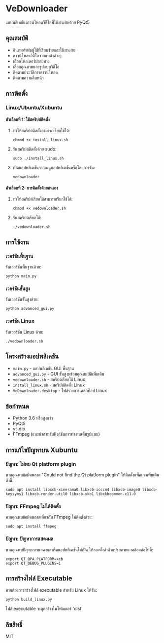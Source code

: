 # VeDownloader

แอปพลิเคชันดาวน์โหลดวิดีโอที่ใช้งานง่ายด้วย PyQt5

## คุณสมบัติ

- อินเทอร์เฟซผู้ใช้ที่เรียบง่ายและใช้งานง่าย
- ดาวน์โหลดวิดีโอจากแหล่งต่างๆ
- เลือกโฟลเดอร์ปลายทาง
- เลือกคุณภาพและรูปแบบวิดีโอ
- ติดตามประวัติการดาวน์โหลด
- ติดตามความคืบหน้า

## การติดตั้ง

### Linux/Ubuntu/Xubuntu

#### ตัวเลือกที่ 1: ใช้สคริปต์ติดตั้ง

1. ทำให้สคริปต์ติดตั้งสามารถเรียกใช้ได้:
   ```
   chmod +x install_linux.sh
   ```
2. รันสคริปต์ติดตั้งด้วย sudo:
   ```
   sudo ./install_linux.sh
   ```
3. เปิดแอปพลิเคชันจากเมนูแอปพลิเคชันหรือโดยการรัน:
   ```
   vedownloader
   ```

#### ตัวเลือกที่ 2: การติดตั้งด้วยตนเอง

1. ทำให้สคริปต์เรียกใช้สามารถเรียกใช้ได้:
   ```
   chmod +x vedownloader.sh
   ```
2. รันสคริปต์เรียกใช้:
   ```
   ./vedownloader.sh
   ```

## การใช้งาน

### เวอร์ชันพื้นฐาน

รันเวอร์ชันพื้นฐานด้วย:
```
python main.py
```

### เวอร์ชันขั้นสูง

รันเวอร์ชันขั้นสูงด้วย:
```
python advanced_gui.py
```

### เวอร์ชัน Linux

รันเวอร์ชัน Linux ด้วย:
```
./vedownloader.sh
```

## โครงสร้างแอปพลิเคชัน

- `main.py` - แอปพลิเคชัน GUI พื้นฐาน
- `advanced_gui.py` - GUI ขั้นสูงพร้อมคุณสมบัติเพิ่มเติม
- `vedownloader.sh` - สคริปต์เรียกใช้ Linux
- `install_linux.sh` - สคริปต์ติดตั้ง Linux
- `VeDownloader.desktop` - ไฟล์รายการเดสก์ท็อป Linux

## ข้อกำหนด

- Python 3.6 หรือสูงกว่า
- PyQt5
- yt-dlp
- FFmpeg (แนะนำสำหรับฟังก์ชันการทำงานเต็มรูปแบบ)

## การแก้ไขปัญหาบน Xubuntu

### ปัญหา: ไม่พบ Qt platform plugin

หากคุณพบข้อผิดพลาด "Could not find the Qt platform plugin" ให้ติดตั้งแพ็คเกจเพิ่มเติมดังนี้:

```
sudo apt install libxcb-xinerama0 libxcb-icccm4 libxcb-image0 libxcb-keysyms1 libxcb-render-util0 libxcb-xkb1 libxkbcommon-x11-0
```

### ปัญหา: FFmpeg ไม่ได้ติดตั้ง

หากคุณพบข้อผิดพลาดเกี่ยวกับ FFmpeg ให้ติดตั้งด้วย:

```
sudo apt install ffmpeg
```

### ปัญหา: ปัญหาการแสดงผล

หากคุณพบปัญหาการแสดงผลหรือแอปพลิเคชันไม่เปิด ให้ลองตั้งค่าตัวแปรสภาพแวดล้อมต่อไปนี้:

```
export QT_QPA_PLATFORM=xcb
export QT_DEBUG_PLUGINS=1
```

## การสร้างไฟล์ Executable

หากต้องการสร้างไฟล์ executable สำหรับ Linux ให้รัน:

```
python build_linux.py
```

ไฟล์ executable จะถูกสร้างในโฟลเดอร์ 'dist'

## ลิขสิทธิ์

MIT
